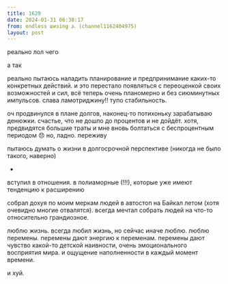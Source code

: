 ```yaml
---
title: 1629
date: 2024-01-31 06:38:17
from: endless шизing ⍼ (channel1162404975)
layout: post
---
```


реально лол чего

а так

реально пытаюсь наладить планирование и предпринимание каких-то конкретных действий. и это перестало появляться с переоценкой своих возможностей и сил, всё теперь очень планомерно и без сиюминутных импульсов.  слава ламотриджину!!
тупо стабильность.

оч продвинулся в плане долгов, наконец-то потихоньку зарабатываю денюжки. счастье, что не дошло до процентов и не дойдёт. хотя, предвидятся большие траты и мне вновь болтаться с беспроцентным периодом 😞
но, ладно. переживу

пытаюсь думать о жизни в долгосрочной перспективе (никогда не было такого, наверно)

*
вступил в отношения. в полиаморные (!!!), которые уже имеют тенденцию к расширению


собрал дохуя по моим меркам людей в автостоп на Байкал летом (хотя очевидно многие отвалятся). всегда мечтал собрать людей на что-то относительно грандиозное.

люблю жизнь. всегда любил жизнь, но сейчас иначе люблю. люблю перемены.
перемены дают энергию к переменам. перемены дают чувство какой-то детской наивности, очень эмоционального восприятия мира. и ощущение наполненности в каждый момент времени.

и хуй.
